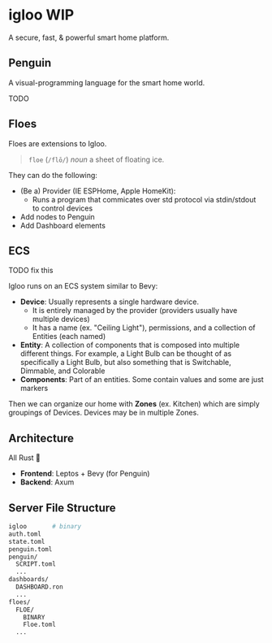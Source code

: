 # igloo WIP

A secure, fast, & powerful smart home platform.

## Penguin
A visual-programming language for the smart home world.

TODO

## Floes
Floes are extensions to Igloo.

> `floe` (`/flō/`)
> _noun_
> a sheet of floating ice.

They can do the following:
 - (Be a) Provider (IE ESPHome, Apple HomeKit):
   - Runs a program that commicates over std protocol via stdin/stdout to control devices
 - Add nodes to Penguin
 - Add Dashboard elements

## ECS
TODO fix this

Igloo runs on an ECS system similar to Bevy:
 - **Device**: Usually represents a single hardware device.
   - It is entirely managed by the provider (providers usually have multiple devices)
   - It has a name (ex. "Ceiling Light"), permissions, and a collection of Entities (each named)
 - **Entity**: A collection of components that is composed into multiple different things. For example, a Light Bulb can be thought of as specifically a Light Bulb, but also something that is Switchable, Dimmable, and Colorable
 - **Components**: Part of an entities. Some contain values and some are just markers

Then we can organize our home with **Zones** (ex. Kitchen) which are simply groupings of Devices.
Devices may be in multiple Zones.


## Architecture
All Rust 🦀
 - **Frontend**: Leptos + Bevy (for Penguin)
 - **Backend**: Axum


## Server File Structure
```bash
igloo       # binary
auth.toml
state.toml
penguin.toml
penguin/
  SCRIPT.toml
  ...
dashboards/
  DASHBOARD.ron
  ...
floes/
  FLOE/
    BINARY
    Floe.toml
  ...
```
